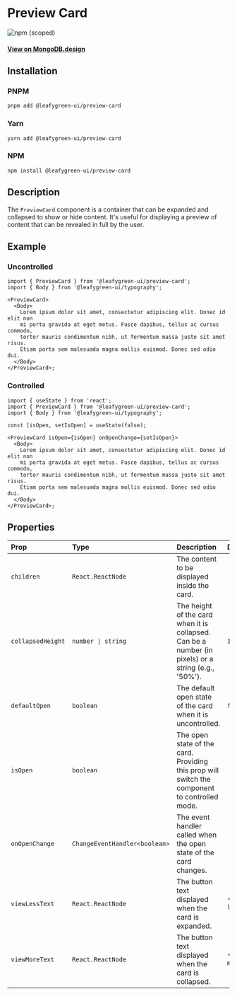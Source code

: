 # Preview Card

![npm (scoped)](https://img.shields.io/npm/v/@leafygreen-ui/preview-card.svg)

#### [View on MongoDB.design](https://www.mongodb.design/component/preview-card/live-example/)

## Installation

### PNPM

```shell
pnpm add @leafygreen-ui/preview-card
```

### Yarn

```shell
yarn add @leafygreen-ui/preview-card
```

### NPM

```shell
npm install @leafygreen-ui/preview-card
```

## Description

The `PreviewCard` component is a container that can be expanded and collapsed to show or hide content. It's useful for displaying a preview of content that can be revealed in full by the user.

## Example

### Uncontrolled

```tsx
import { PreviewCard } from '@leafygreen-ui/preview-card';
import { Body } from '@leafygreen-ui/typography';

<PreviewCard>
  <Body>
    Lorem ipsum dolor sit amet, consectetur adipiscing elit. Donec id elit non
    mi porta gravida at eget metus. Fusce dapibus, tellus ac cursus commodo,
    tortor mauris condimentum nibh, ut fermentum massa justo sit amet risus.
    Etiam porta sem malesuada magna mollis euismod. Donec sed odio dui.
  </Body>
</PreviewCard>;
```

### Controlled

```tsx
import { useState } from 'react';
import { PreviewCard } from '@leafygreen-ui/preview-card';
import { Body } from '@leafygreen-ui/typography';

const [isOpen, setIsOpen] = useState(false);

<PreviewCard isOpen={isOpen} onOpenChange={setIsOpen}>
  <Body>
    Lorem ipsum dolor sit amet, consectetur adipiscing elit. Donec id elit non
    mi porta gravida at eget metus. Fusce dapibus, tellus ac cursus commodo,
    tortor mauris condimentum nibh, ut fermentum massa justo sit amet risus.
    Etiam porta sem malesuada magna mollis euismod. Donec sed odio dui.
  </Body>
</PreviewCard>;
```

## Properties

| Prop              | Type                          | Description                                                                                         | Default       |
| :---------------- | :---------------------------- | :-------------------------------------------------------------------------------------------------- | :------------ |
| `children`        | `React.ReactNode`             | The content to be displayed inside the card.                                                        |               |
| `collapsedHeight` | `number \| string`            | The height of the card when it is collapsed. Can be a number (in pixels) or a string (e.g., '50%'). | `140`         |
| `defaultOpen`     | `boolean`                     | The default open state of the card when it is uncontrolled.                                         | `false`       |
| `isOpen`          | `boolean`                     | The open state of the card. Providing this prop will switch the component to controlled mode.       |               |
| `onOpenChange`    | `ChangeEventHandler<boolean>` | The event handler called when the open state of the card changes.                                   |               |
| `viewLessText`    | `React.ReactNode`             | The button text displayed when the card is expanded.                                                | `"View less"` |
| `viewMoreText`    | `React.ReactNode`             | The button text displayed when the card is collapsed.                                               | `"View more"` |
